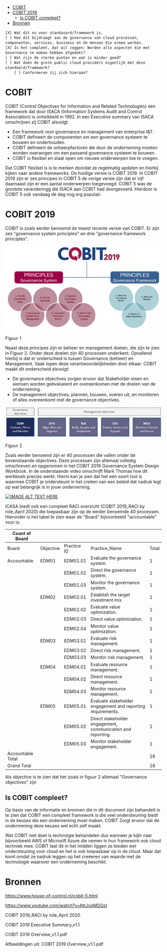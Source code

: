 
- [COBIT](#cobit)
- [COBIT 2019](#cobit-2019)
  - [Is COBIT compleet?](#is-cobit-compleet)
- [Bronnen](#bronnen)

```
[X] Wat dit nu voor standasard/framework is.
[ ] Hoe dit bijdraagt aan de governance van cloud processen, componenten, services, business en de mensen die ermee werken.
[X] Is het compleet, dat wil zeggen: Worden alle aspecten die met Governance te maken hebben afgedekt?
[ ] Wat zijn de sterke punten en wat is minder goed?
[ ] Wat doen de grote public cloud providers eigenlijk met deze standaard/framework? 
    [ ] Conformeren zij zich hieraan?
```
# COBIT
COBIT (Control Objectives for Information and Related Technologies) een framework dat door ISACA (Information Systems Audit and Control Association) is ontwikkeld in 1992. In een Executive summary van ISACA omschrijven zij COBIT alsvolgt:
 -  Een framework voor governance en management van enterprise I&T.
 -  COBIT defineert de componenten om een governance systeem te bouwen en onderhouden.
 -  COBIT defineert de ontwerpfactoren die door de onderneming moeten worden overwogen om een passend governance systeem te bouwen.
 -  COBIT is flexibel en staat open om nieuwe onderwerpen toe te voegen.

Dat COBIT flexibel is is te merken doordat ze regelmatig updaten en hierbij kijken naar andere frameworks. De huidige versie is COBIT 2019. In COBIT 2019 zijn er zes principes in COBIT 5 de vorige versie zijn dat er vijf daarnaast zijn er een aantal onderwerpen toegevoegd. COBIT 5 was de grootste veranderingg die ISACA aan COBIT had doorgevoerd. Hierdoor is COBIT 5 ook vandaag de dag nog erg populair.

# COBIT 2019
COBIT is zoals eerder benoemd de meest recente versie van COBIT. Er zijn zes "governance system principles" en drie "governance framework principles".

![COBIT 2019 Principles](cobitprinciples.webp)

Figuur 1


Naast deze principes zijn er beheer en management doelen, die zijn te zien in Figuur 2. Onder deze doelen zijn 40 processen onderkent. Opvallend hierbij is dat er onderscheid is tussen Governance (beheer) en Management. Vaak lopen deze verantwoordelijkheden door elkaar. COBIT maakt dit onderscheid alsvolgt: 
- De governance objectives zorgen ervoor dat Stakeholder eisen en wensen worden geëvalueerd en overeenkomen met de doelen van de onderneming.
- De management objectives; plannen, bouwen, voeren uit, en monitoren of alles overeenkomt met de governance objectives.

![Doelen](objectives.bmp)

Figuur 2

Zoals eerder benoemd zijn er 40 processen die vallen onder de bovenstaande objectives. Deze processen zijn allemaal volledig omschreven en opgenomen in het COBIT 2019 Governance System Design Workbook. In de onderstaande video omschrijft Mark Thomas hoe dit werkboek precies werkt. Hierin kan je zien dat het een soort tool is waarmee COBIT je ondersteunt in het creëen van een beleid dat nadruk legt op wat belangrijk is in jouw onderneming.

[![IMAGE ALT TEXT HERE](https://img.youtube.com/vi/AttJcpMGQzI/0.jpg)](https://www.youtube.com/watch?v=AttJcpMGQzI)


ICASA biedt ook een compleet RACI overzicht (COBIT 2019_RACI by role_April 2020) die toepasbaar zijn op de eerder benoemde 40 processen. Hieronder is het tabel te zien waar de "Board" bijvoorbeeld "accountable" voor is:

| Count of Board      |           |             |                                                             |       |
|---------------------|-----------|-------------|-------------------------------------------------------------|-------|
| Board               | Objective | Practice ID | Practice_Name                                               | Total |
| Accountable         | EDM01     | EDM01.01    | Evaluate the governance system.                             | 1     |
|                     |           | EDM01.02    | Direct the governance system.                               | 1     |
|                     |           | EDM01.03    | Monitor the governance system.                              | 1     |
|                     | EDM02     | EDM02.01    | Establish the target investment mix.                        | 1     |
|                     |           | EDM02.02    | Evaluate value optimization.                                | 1     |
|                     |           | EDM02.03    | Direct value optimization.                                  | 1     |
|                     |           | EDM02.04    | Monitor value optimization.                                 | 1     |
|                     | EDM03     | EDM03.01    | Evaluate risk management.                                   | 1     |
|                     |           | EDM03.02    | Direct risk management.                                     | 1     |
|                     |           | EDM03.03    | Monitor risk management.                                    | 1     |
|                     | EDM04     | EDM04.01    | Evaluate resource management.                               | 1     |
|                     |           | EDM04.02    | Direct resource management.                                 | 1     |
|                     |           | EDM04.03    | Monitor resource management.                                | 1     |
|                     | EDM05     | EDM05.01    | Evaluate stakeholder engagement and reporting requirements. | 1     |
|                     |           | EDM05.02    | Direct stakeholder engagement, communication and reporting. | 1     |
|                     |           | EDM05.03    | Monitor stakeholder engagement.                             | 1     |
| Accountable   Total |           |             |                                                             | 16    |
| Grand   Total       |           |             |                                                             | 16    |

Als objective is te zien dat het zoals in figuur 2 allemaal "Governance objectives" zijn


## Is COBIT compleet?

Op basis van de informatie en bronnen die in dit document zijn behandelt is te zien dat COBIT een compleet framework is die veel ondersteuning biedt in de keuzes die een onderneming moet maken. COBIT Zorgt ervoor dat de ondermening deze keuzes wel echt zelf maakt.

Wat COBIT niet doet is technolgie behandelen dus wanneer je kijkt naar bijvoorbeeld AWS of Microsift Azure die nemen in hun framework ook cloud techniek mee. COBIT laat dit in het midden liggen ze bieden wel ondersteuning voor cloud en het is ook toepasbaar op in de cloud. Maar dat komt omdat ze nadruk leggen op het creëeren van waarde met de technologie waarover een onderneming beschikt.


# Bronnen
https://www.house-of-control.nl/cobit-5.html

https://www.youtube.com/watch?v=AttJcpMGQzI

COBIT 2019_RACI by role_April 2020

COBIT 2019 Executive Summary_v1.1 

COBIT 2019 Overview_v1.1.pdf

Afbeeldingen uit:
COBIT 2019 Overview_v1.1.pdf
